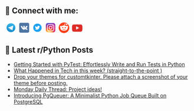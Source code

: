 ## 🔎 Connect with me:
[<img src="https://github.com/bullbesh/bullbesh/blob/main/images/Telegram.png" width="32" height="32" />](https://t.me/bullbesh)
[<img src="https://github.com/bullbesh/bullbesh/blob/main/images/VK.png" width="32" height="32" />](https://vk.com/bullbesh)
[<img src="https://github.com/bullbesh/bullbesh/blob/main/images/Twitter.png" width="32" height="32" />](https://twitter.com/bullbesh1)
[<img src="https://github.com/bullbesh/bullbesh/blob/main/images/Instagram.png" width="32" height="32" />](https://www.instagram.com/bullbesh)
[<img src="https://github.com/bullbesh/bullbesh/blob/main/images/Reddit.png" width="32" height="32" />](https://www.reddit.com/user/bullbesh)
[<img src="https://github.com/bullbesh/bullbesh/blob/main/images/YouTube.png" width="32" height="32" />](https://www.youtube.com/channel/UCtfjRs6uzgq5mfm8S06WTcg)

## 📕 Latest r/Python Posts
<!-- BLOG-POST-LIST:START -->
- [Getting Started with PyTest: Effortlessly Write and Run Tests in Python](https://www.reddit.com/r/Python/comments/1clcluj/getting_started_with_pytest_effortlessly_write/)
- [What Happened in Tech in this week? &lpar;straight-to-the-point &rpar;](https://www.reddit.com/r/Python/comments/1clbywt/what_happened_in_tech_in_this_week/)
- [Drop your themes for customtkinter. Please attach a screenshot of your theme before posting.](https://www.reddit.com/r/Python/comments/1clanbl/drop_your_themes_for_customtkinter_please_attach/)
- [Monday Daily Thread: Project ideas!](https://www.reddit.com/r/Python/comments/1cl5cl2/monday_daily_thread_project_ideas/)
- [Introducing PgQueuer: A Minimalist Python Job Queue Built on PostgreSQL](https://www.reddit.com/r/Python/comments/1ckrmog/introducing_pgqueuer_a_minimalist_python_job/)
<!-- BLOG-POST-LIST:END -->
